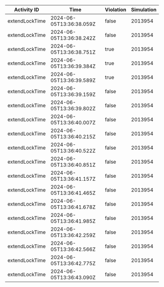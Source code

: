 | Activity ID | Time | Violation | Simulation |
| --- | --- | --- | --- |
| extendLockTime | 2024-06-05T13:36:38.059Z | false | 2013954 |
| extendLockTime | 2024-06-05T13:36:38.242Z | false | 2013954 |
| extendLockTime | 2024-06-05T13:36:38.751Z | true | 2013954 |
| extendLockTime | 2024-06-05T13:36:39.384Z | true | 2013954 |
| extendLockTime | 2024-06-05T13:36:39.589Z | true | 2013954 |
| extendLockTime | 2024-06-05T13:36:39.159Z | false | 2013954 |
| extendLockTime | 2024-06-05T13:36:39.802Z | false | 2013954 |
| extendLockTime | 2024-06-05T13:36:40.007Z | false | 2013954 |
| extendLockTime | 2024-06-05T13:36:40.215Z | false | 2013954 |
| extendLockTime | 2024-06-05T13:36:40.522Z | false | 2013954 |
| extendLockTime | 2024-06-05T13:36:40.851Z | false | 2013954 |
| extendLockTime | 2024-06-05T13:36:41.157Z | false | 2013954 |
| extendLockTime | 2024-06-05T13:36:41.465Z | false | 2013954 |
| extendLockTime | 2024-06-05T13:36:41.678Z | false | 2013954 |
| extendLockTime | 2024-06-05T13:36:41.985Z | false | 2013954 |
| extendLockTime | 2024-06-05T13:36:42.259Z | false | 2013954 |
| extendLockTime | 2024-06-05T13:36:42.566Z | false | 2013954 |
| extendLockTime | 2024-06-05T13:36:42.775Z | false | 2013954 |
| extendLockTime | 2024-06-05T13:36:43.090Z | false | 2013954 |